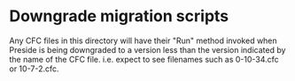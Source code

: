 Downgrade migration scripts
===========================

Any CFC files in this directory will have their "Run" method invoked when Preside is being downgraded to a version less than the version indicated by the name of the CFC file. i.e. expect to see filenames such as 0-10-34.cfc or 10-7-2.cfc.